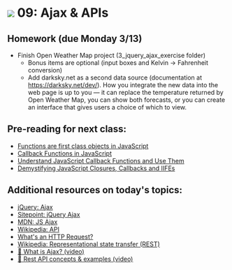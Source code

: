# ![](https://ga-dash.s3.amazonaws.com/production/assets/logo-9f88ae6c9c3871690e33280fcf557f33.png) 09: Ajax & APIs

## Homework (due Monday 3/13)

- Finish Open Weather Map project (3_jquery_ajax_exercise folder)
    - Bonus items are optional (input boxes and Kelvin -> Fahrenheit conversion) 
    - Add darksky.net as a second data source (documentation at https://darksky.net/dev/). How you integrate the new data into the web page is up to you — it can replace the temperature returned by Open Weather Map, you can show both forecasts, or you can create an interface that gives users a choice of which to view.

## Pre-reading for next class:

* [Functions are first class objects in JavaScript](http://helephant.com/2008/08/19/functions-are-first-class-objects-in-javascript/)
* [Callback Functions in JavaScript](https://www.impressivewebs.com/callback-functions-javascript/)
* [Understand JavaScript Callback Functions and Use Them](http://javascriptissexy.com/understand-javascript-callback-functions-and-use-them/)
* [Demystifying JavaScript Closures, Callbacks and IIFEs](https://www.sitepoint.com/demystifying-javascript-closures-callbacks-iifes/)

## Additional resources on today's topics:

- [jQuery: Ajax][1]
- [Sitepoint: jQuery Ajax][2]
- [MDN: JS Ajax][3]
- [Wikipedia: API][4]
- [What's an HTTP Request?][5]
- [Wikipedia: Representational state transfer (REST)][6]
- [&#127909; What is Ajax? (video)](https://www.youtube.com/watch?v=3l13qGLTgNw)
- [&#127909; Rest API concepts & examples (video)](https://www.youtube.com/watch?v=7YcW25PHnAA)


[1]: https://learn.jquery.com/ajax/
[2]: http://www.sitepoint.com/use-jquerys-ajax-function/
[3]: https://developer.mozilla.org/en-US/docs/AJAX/Getting_Started
[4]: https://en.wikipedia.org/wiki/Application_programming_interface
[5]: http://rve.org.uk/dumprequest
[6]: https://en.wikipedia.org/wiki/Representational_state_transfer

